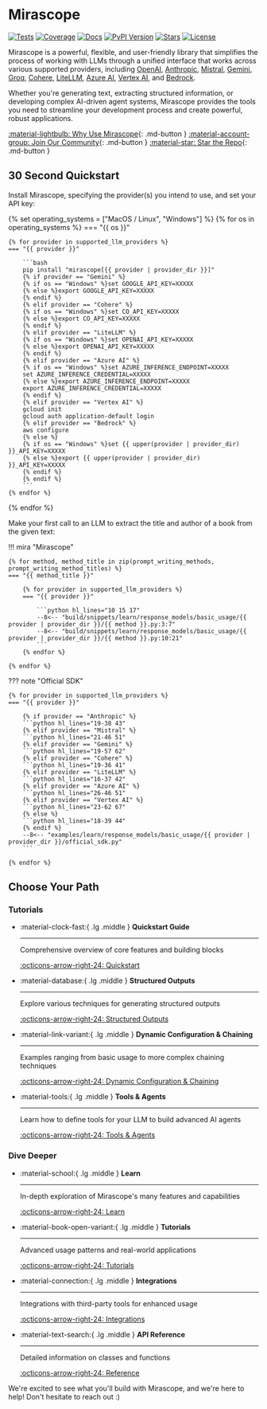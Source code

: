 # Mirascope

<p align="left">
    <a href="https://github.com/Mirascope/mirascope/actions/workflows/tests.yml" target="_blank"><img src="https://github.com/Mirascope/mirascope/actions/workflows/tests.yml/badge.svg?branch=main" alt="Tests"/></a>
    <a href="https://codecov.io/github/Mirascope/mirascope" target="_blank"><img src="https://codecov.io/github/Mirascope/mirascope/graph/badge.svg?token=HAEAWT3KC9" alt="Coverage"/></a>
    <a href="https://mirascope.com/WELCOME" target="_blank"><img src="https://img.shields.io/badge/docs-available-brightgreen" alt="Docs"/></a>
    <a href="https://pypi.python.org/pypi/mirascope" target="_blank"><img src="https://img.shields.io/pypi/v/mirascope.svg" alt="PyPI Version"/></a>
    <a href="https://pypi.python.org/pypi/mirascope" target="_blank"><img src="https://img.shields.io/pypi/pyversions/mirascope.svg" alt="Stars"/></a>
    <a href="https://github.com/Mirascope/mirascope/blob/dev/LICENSE"><img src="https://img.shields.io/github/license/Mirascope/mirascope.svg" alt="License"/></a>
</p>

Mirascope is a powerful, flexible, and user-friendly library that simplifies the process of working with LLMs through a unified interface that works across various supported providers, including [OpenAI](https://openai.com/), [Anthropic](https://www.anthropic.com/), [Mistral](https://mistral.ai/), [Gemini](https://gemini.google.com), [Groq](https://groq.com/), [Cohere](https://cohere.com/), [LiteLLM](https://www.litellm.ai/), [Azure AI](https://azure.microsoft.com/en-us/solutions/ai), [Vertex AI](https://cloud.google.com/vertex-ai), and [Bedrock](https://aws.amazon.com/bedrock/).

Whether you're generating text, extracting structured information, or developing complex AI-driven agent systems, Mirascope provides the tools you need to streamline your development process and create powerful, robust applications.

[:material-lightbulb: Why Use Mirascope](./WHY.md){: .md-button }
[:material-account-group: Join Our Community](https://join.slack.com/t/mirascope-community/shared_invite/zt-2ilqhvmki-FB6LWluInUCkkjYD3oSjNA){: .md-button }
[:material-star: Star the Repo](https://github.com/Mirascope/mirascope){: .md-button }  

## 30 Second Quickstart

Install Mirascope, specifying the provider(s) you intend to use, and set your API key:

{% set operating_systems = ["MacOS / Linux", "Windows"] %}
{% for os in operating_systems %}
=== "{{ os }}"

    {% for provider in supported_llm_providers %}
    === "{{ provider }}"

        ```bash
        pip install "mirascope[{{ provider | provider_dir }}]"
        {% if provider == "Gemini" %}
        {% if os == "Windows" %}set GOOGLE_API_KEY=XXXXX
        {% else %}export GOOGLE_API_KEY=XXXXX
        {% endif %}
        {% elif provider == "Cohere" %}
        {% if os == "Windows" %}set CO_API_KEY=XXXXX
        {% else %}export CO_API_KEY=XXXXX
        {% endif %}
        {% elif provider == "LiteLLM" %}
        {% if os == "Windows" %}set OPENAI_API_KEY=XXXXX 
        {% else %}export OPENAI_API_KEY=XXXXX 
        {% endif %}
        {% elif provider == "Azure AI" %}
        {% if os == "Windows" %}set AZURE_INFERENCE_ENDPOINT=XXXXX
        set AZURE_INFERENCE_CREDENTIAL=XXXXX
        {% else %}export AZURE_INFERENCE_ENDPOINT=XXXXX
        export AZURE_INFERENCE_CREDENTIAL=XXXXX
        {% endif %}
        {% elif provider == "Vertex AI" %}
        gcloud init
        gcloud auth application-default login
        {% elif provider == "Bedrock" %}
        aws configure
        {% else %}
        {% if os == "Windows" %}set {{ upper(provider | provider_dir) }}_API_KEY=XXXXX
        {% else %}export {{ upper(provider | provider_dir) }}_API_KEY=XXXXX
        {% endif %}
        {% endif %}
        ```
    {% endfor %}
{% endfor %}

Make your first call to an LLM to extract the title and author of a book from the given text:

!!! mira "Mirascope"

    {% for method, method_title in zip(prompt_writing_methods, prompt_writing_method_titles) %}
    === "{{ method_title }}"

        {% for provider in supported_llm_providers %}
        === "{{ provider }}"

            ```python hl_lines="10 15 17"
            --8<-- "build/snippets/learn/response_models/basic_usage/{{ provider | provider_dir }}/{{ method }}.py:3:7"
            --8<-- "build/snippets/learn/response_models/basic_usage/{{ provider | provider_dir }}/{{ method }}.py:10:21"
            ```
        {% endfor %}

    {% endfor %}

??? note "Official SDK"

    {% for provider in supported_llm_providers %}
    === "{{ provider }}"

        {% if provider == "Anthropic" %}
        ```python hl_lines="19-38 43"
        {% elif provider == "Mistral" %}
        ```python hl_lines="21-46 51"
        {% elif provider == "Gemini" %}
        ```python hl_lines="19-57 62"
        {% elif provider == "Cohere" %}
        ```python hl_lines="19-36 41"
        {% elif provider == "LiteLLM" %}
        ```python hl_lines="16-37 42"
        {% elif provider == "Azure AI" %}
        ```python hl_lines="26-46 51"
        {% elif provider == "Vertex AI" %}
        ```python hl_lines="23-62 67"
        {% else %}
        ```python hl_lines="18-39 44"
        {% endif %}
        --8<-- "examples/learn/response_models/basic_usage/{{ provider | provider_dir }}/official_sdk.py"
        ```

    {% endfor %}

## Choose Your Path

### Tutorials

<div class="grid cards" markdown>

-   :material-clock-fast:{ .lg .middle } __Quickstart Guide__

    ---

    Comprehensive overview of core features and building blocks

    [:octicons-arrow-right-24: Quickstart](./tutorials/getting_started/quickstart.ipynb)

-   :material-database:{ .lg .middle } __Structured Outputs__

    ---

    Explore various techniques for generating structured outputs

    [:octicons-arrow-right-24: Structured Outputs](./tutorials/getting_started/structured_outputs.ipynb)

-   :material-link-variant:{ .lg .middle } __Dynamic Configuration & Chaining__

    ---

    Examples ranging from basic usage to more complex chaining techniques

    [:octicons-arrow-right-24: Dynamic Configuration & Chaining](./tutorials/getting_started/dynamic_configuration_and_chaining.ipynb)

-   :material-tools:{ .lg .middle } __Tools & Agents__

    ---

    Learn how to define tools for your LLM to build advanced AI agents

    [:octicons-arrow-right-24: Tools & Agents](./tutorials/getting_started/tools_and_agents.ipynb)

</div>

### Dive Deeper

<div class="grid cards" markdown>

-   :material-school:{ .lg .middle } __Learn__

    ---

    In-depth exploration of Mirascope's many features and capabilities

    [:octicons-arrow-right-24: Learn](./learn/index.md)

-   :material-book-open-variant:{ .lg .middle } __Tutorials__

    ---

    Advanced usage patterns and real-world applications

    [:octicons-arrow-right-24: Tutorials](./tutorials/more_advanced/text_classification.ipynb)

-   :material-connection:{ .lg .middle } __Integrations__

    ---

    Integrations with third-party tools for enhanced usage

    [:octicons-arrow-right-24: Integrations](./integrations/otel.md)

-   :material-text-search:{ .lg .middle } __API Reference__

    ---

    Detailed information on classes and functions

    [:octicons-arrow-right-24: Reference](./api/core/anthropic/call.md)

</div>

We're excited to see what you'll build with Mirascope, and we're here to help! Don't hesitate to reach out :)
